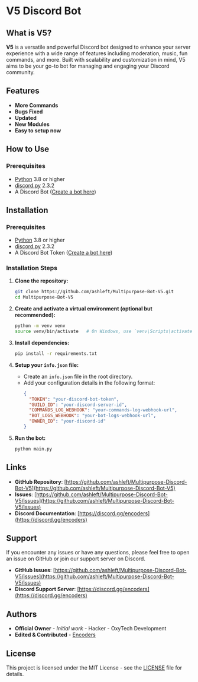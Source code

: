 # V5 Discord Bot

## What is V5?

**V5** is a versatile and powerful Discord bot designed to enhance your server experience with a wide range of features including moderation, music, fun commands, and more. Built with scalability and customization in mind, V5 aims to be your go-to bot for managing and engaging your Discord community.

## Features

- **More Commands**
- **Bugs Fixed**
- **Updated**
- **New Modules**
- **Easy to setup now**

## How to Use

### Prerequisites

- [Python](https://www.python.org/) 3.8 or higher
- [discord.py](https://pypi.org/project/discord.py/) 2.3.2
- A Discord Bot ([Create a bot here](https://discord.com/developers/applications))

## Installation

### Prerequisites

- [Python](https://www.python.org/) 3.8 or higher
- [discord.py](https://pypi.org/project/discord.py/) 2.3.2
- A Discord Bot Token ([Create a bot here](https://discord.com/developers/applications))

### Installation Steps

1. **Clone the repository:**
   ```sh
   git clone https://github.com/ashleft/Multipurpose-Bot-V5.git
   cd Multipurpose-Bot-V5
   ```

2. **Create and activate a virtual environment (optional but recommended):**
   ```sh
   python -m venv venv
   source venv/bin/activate   # On Windows, use `venv\Scripts\activate`
   ```

3. **Install dependencies:**
   ```sh
   pip install -r requirements.txt
   ```

4. **Setup your `info.json` file:**
   - Create an `info.json` file in the root directory.
   - Add your configuration details in the following format:
     ```json
     {
       "TOKEN": "your-discord-bot-token",
       "GUILD_ID": "your-discord-server-id",
       "COMMANDS_LOG_WEBHOOK": "your-commands-log-webhook-url",
       "BOT_LOGS_WEBHOOK": "your-bot-logs-webhook-url",
       "OWNER_ID": "your-discord-id"
     }
     ```

5. **Run the bot:**
   ```sh
   python main.py
   ```

## Links

- **GitHub Repository**: [https://github.com/ashleft/Multipurpose-Discord-Bot-V5](https://github.com/ashleft/Multipurpose-Discord-Bot-V5)
- **Issues**: [https://github.com/ashleft/Multipurpose-Discord-Bot-V5/issues](https://github.com/ashleft/Multipurpose-Discord-Bot-V5/issues)
- **Discord Documentation**: [https://discord.gg/encoders](https://discord.gg/encoders)

## Support

If you encounter any issues or have any questions, please feel free to open an issue on GitHub or join our support server on Discord.

- **GitHub Issues**: [https://github.com/ashleft/Multipurpose-Discord-Bot-V5/issues](https://github.com/ashleft/Multipurpose-Discord-Bot-V5/issues)
- **Discord Support Server**: [https://discord.gg/encoders](https://discord.gg/encoders)

## Authors

- **Official Owner** - *Initial work* - Hacker - OxyTech Development
- **Edited & Contributed** - [Encoders](https://discord.gg/encoders)

## License

This project is licensed under the MIT License - see the [LICENSE](LICENSE) file for details.

